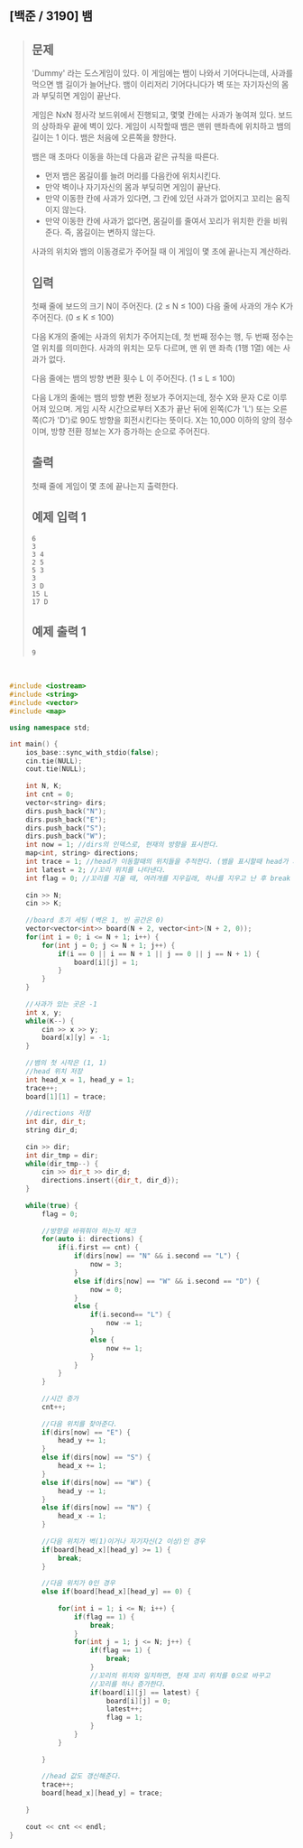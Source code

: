 ## [백준 / 3190] 뱀

> ## 문제
>
> 'Dummy' 라는 도스게임이 있다. 이 게임에는 뱀이 나와서 기어다니는데, 사과를 먹으면 뱀 길이가 늘어난다. 뱀이 이리저리 기어다니다가 벽 또는 자기자신의 몸과 부딪히면 게임이 끝난다.
>
> 게임은 NxN 정사각 보드위에서 진행되고, 몇몇 칸에는 사과가 놓여져 있다. 보드의 상하좌우 끝에 벽이 있다. 게임이 시작할때 뱀은 맨위 맨좌측에 위치하고 뱀의 길이는 1 이다. 뱀은 처음에 오른쪽을 향한다.
>
> 뱀은 매 초마다 이동을 하는데 다음과 같은 규칙을 따른다.
>
> - 먼저 뱀은 몸길이를 늘려 머리를 다음칸에 위치시킨다.
> - 만약 벽이나 자기자신의 몸과 부딪히면 게임이 끝난다.
> - 만약 이동한 칸에 사과가 있다면, 그 칸에 있던 사과가 없어지고 꼬리는 움직이지 않는다.
> - 만약 이동한 칸에 사과가 없다면, 몸길이를 줄여서 꼬리가 위치한 칸을 비워준다. 즉, 몸길이는 변하지 않는다.
>
> 사과의 위치와 뱀의 이동경로가 주어질 때 이 게임이 몇 초에 끝나는지 계산하라.
>
> ## 입력
>
> 첫째 줄에 보드의 크기 N이 주어진다. (2 ≤ N ≤ 100) 다음 줄에 사과의 개수 K가 주어진다. (0 ≤ K ≤ 100)
>
> 다음 K개의 줄에는 사과의 위치가 주어지는데, 첫 번째 정수는 행, 두 번째 정수는 열 위치를 의미한다. 사과의 위치는 모두 다르며, 맨 위 맨 좌측 (1행 1열) 에는 사과가 없다.
>
> 다음 줄에는 뱀의 방향 변환 횟수 L 이 주어진다. (1 ≤ L ≤ 100)
>
> 다음 L개의 줄에는 뱀의 방향 변환 정보가 주어지는데, 정수 X와 문자 C로 이루어져 있으며. 게임 시작 시간으로부터 X초가 끝난 뒤에 왼쪽(C가 'L') 또는 오른쪽(C가 'D')로 90도 방향을 회전시킨다는 뜻이다. X는 10,000 이하의 양의 정수이며, 방향 전환 정보는 X가 증가하는 순으로 주어진다.
>
> ## 출력
>
> 첫째 줄에 게임이 몇 초에 끝나는지 출력한다.
>
> ## 예제 입력 1 
>
> ```
> 6
> 3
> 3 4
> 2 5
> 5 3
> 3
> 3 D
> 15 L
> 17 D
> ```
>
> ## 예제 출력 1 
>
> ```
> 9
> ```

<br>

```cpp
#include <iostream>
#include <string>
#include <vector>
#include <map>

using namespace std;

int main() {
    ios_base::sync_with_stdio(false);
    cin.tie(NULL);
    cout.tie(NULL);
    
    int N, K;
    int cnt = 0;
    vector<string> dirs;
    dirs.push_back("N");
    dirs.push_back("E");
    dirs.push_back("S");
    dirs.push_back("W");
    int now = 1; //dirs의 인덱스로, 현재의 방향을 표시한다.
    map<int, string> directions;
    int trace = 1; //head가 이동할때의 위치들을 추적한다. (뱀을 표시할때 head가 지나간 자리대로 2, 3, 4 이런식으로 표시한다.)
    int latest = 2; //꼬리 위치를 나타낸다.
    int flag = 0; //꼬리를 지울 때, 여러개를 지우길래, 하나를 지우고 난 후 break 하기 위해 두었다.
    
    cin >> N;
    cin >> K;
    
    //board 초기 세팅 (벽은 1, 빈 공간은 0)
    vector<vector<int>> board(N + 2, vector<int>(N + 2, 0));
    for(int i = 0; i <= N + 1; i++) {
        for(int j = 0; j <= N + 1; j++) {
            if(i == 0 || i == N + 1 || j == 0 || j == N + 1) {
                board[i][j] = 1;
            }
        }
    }
    
    //사과가 있는 곳은 -1
    int x, y;
    while(K--) {
        cin >> x >> y;
        board[x][y] = -1;
    }
    
    //뱀의 첫 시작은 (1, 1)
    //head 위치 저장
    int head_x = 1, head_y = 1;
    trace++;
    board[1][1] = trace;
    
    //directions 저장
    int dir, dir_t;
    string dir_d;
    
    cin >> dir;
    int dir_tmp = dir;
    while(dir_tmp--) {
        cin >> dir_t >> dir_d;
        directions.insert({dir_t, dir_d});
    }
    
    while(true) {
        flag = 0;
        
        //방향을 바꿔줘야 하는지 체크
        for(auto i: directions) {
            if(i.first == cnt) {
                if(dirs[now] == "N" && i.second == "L") {
                    now = 3;
                }
                else if(dirs[now] == "W" && i.second == "D") {
                    now = 0;
                }
                else {
                    if(i.second== "L") {
                        now -= 1;
                    }
                    else {
                        now += 1;
                    }
                }
            }
        }
        
        //시간 증가
        cnt++;
            
        //다음 위치를 찾아준다.
        if(dirs[now] == "E") {
            head_y += 1;
        }
        else if(dirs[now] == "S") {
            head_x += 1;
        }
        else if(dirs[now] == "W") {
            head_y -= 1;
        }
        else if(dirs[now] == "N") {
            head_x -= 1;
        }
        
        //다음 위치가 벽(1)이거나 자기자신(2 이상)인 경우
        if(board[head_x][head_y] >= 1) {
            break;
        }
        
        //다음 위치가 0인 경우
        else if(board[head_x][head_y] == 0) {
            
            for(int i = 1; i <= N; i++) {
                if(flag == 1) {
                    break;
                }
                for(int j = 1; j <= N; j++) {
                    if(flag == 1) {
                        break;
                    }
                    //꼬리의 위치와 일치하면, 현재 꼬리 위치를 0으로 바꾸고
                    //꼬리를 하나 증가한다.
                    if(board[i][j] == latest) {
                        board[i][j] = 0;
                        latest++;
                        flag = 1;
                    }
                }
            }
            
        }
        
        //head 값도 갱신해준다.
        trace++;
        board[head_x][head_y] = trace;
            
    }
    
    cout << cnt << endl;
}
```

